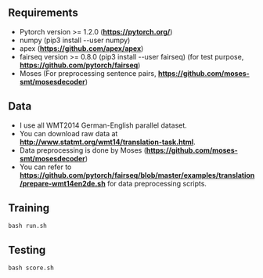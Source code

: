 ## Requirements
- Pytorch version >= 1.2.0 (**https://pytorch.org/**)
- numpy (pip3 install --user numpy)
- apex (**https://github.com/apex/apex**)
- fairseq version >= 0.8.0 (pip3 install --user fairseq) (for test purpose, **https://github.com/pytorch/fairseq**)
- Moses (For preprocessing sentence pairs, **https://github.com/moses-smt/mosesdecoder**)

## Data
- I use all WMT2014 German-English parallel dataset.
- You can download raw data at **http://www.statmt.org/wmt14/translation-task.html**.
- Data preprocessing is done by Moses (**https://github.com/moses-smt/mosesdecoder**)
- You can refer to **https://github.com/pytorch/fairseq/blob/master/examples/translation/prepare-wmt14en2de.sh** for data preprocessing scripts.

## Training
```
bash run.sh
```

## Testing
```
bash score.sh
```
